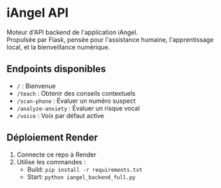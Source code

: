 # iAngel API

Moteur d'API backend de l'application iAngel.  
Propulsée par Flask, pensée pour l'assistance humaine, l'apprentissage local, et la bienveillance numérique.

## Endpoints disponibles
- `/` : Bienvenue
- `/teach` : Obtenir des conseils contextuels
- `/scan-phone` : Évaluer un numéro suspect
- `/analyze-anxiety` : Évaluer un risque vocal
- `/voice` : Voix par défaut active

## Déploiement Render
1. Connecte ce repo à Render
2. Utilise les commandes :
   - Build: `pip install -r requirements.txt`
   - Start: `python iangel_backend_full.py`